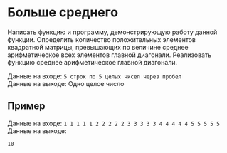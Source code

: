 # Больше среднего
Написать функцию и программу, демонстрирующую работу данной функции.
Определить количество положительных элементов квадратной матрицы, превышающих по величине среднее арифметическое всех элементов главной диагонали. Реализовать функцию среднее арифметическое главной диагонали.

Данные на входе: `5 строк по 5 целых чисел через пробел`  
Данные на выходе: Одно целое число

## Пример
Данные на входе: `1 1 1 1 1 2 2 2 2 2 3 3 3 3 3 4 4 4 4 4 5 5 5 5 5`  
Данные на выходе:
```
10 
```
